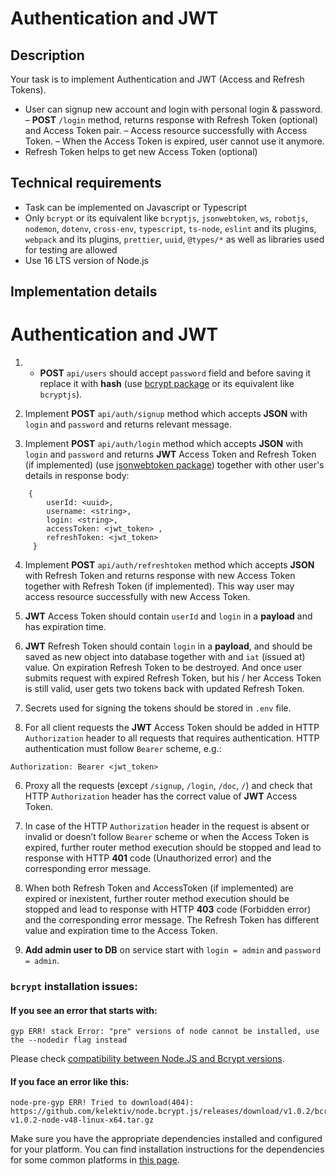 # Authentication and JWT

## Description

Your task is to implement Authentication and JWT (Access and Refresh Tokens).
- User can signup new account and login with personal login & password.
– **POST** `/login` method, returns response with Refresh Token (optional) and Access Token pair.
– Access resource successfully with Access Token.
– When the Access Token is expired, user cannot use it anymore.
- Refresh Token helps to get new Access Token (optional)

## Technical requirements

- Task can be implemented on Javascript or Typescript
- Only `bcrypt` or its equivalent like `bcryptjs`, `jsonwebtoken`, `ws`, `robotjs`, `nodemon`, `dotenv`, `cross-env`, `typescript`, `ts-node`, `eslint` and its plugins, `webpack` and its plugins, `prettier`, `uuid`, `@types/*` as well as libraries used for testing are allowed
- Use 16 LTS version of Node.js


## Implementation details

# Authentication and JWT

1. - **POST** `api/users` should accept `password` field and before saving it replace it with **hash** (use [bcrypt package](https://www.npmjs.com/package/bcrypt) or its equivalent like `bcryptjs`).

2. Implement **POST** `api/auth/signup` method which accepts **JSON** with `login` and `password` and returns relevant message.

3. Implement **POST** `api/auth/login` method which accepts **JSON** with `login` and `password` and returns **JWT** Access Token and Refresh Token (if implemented) (use [jsonwebtoken package](https://www.npmjs.com/package/jsonwebtoken)) together with other user's details in response body: 
```
    { 
        userId: <uuid>,
        username: <string>,
        login: <string>,
        accessToken: <jwt_token> ,
        refreshToken: <jwt_token>
     }
```

4.  Implement **POST** `api/auth/refreshtoken` method which accepts **JSON** with Refresh Token and returns response with new Access Token together with Refresh Token (if implemented). This way user may access resource successfully with new Access Token.

4. **JWT** Access Token should contain `userId` and `login` in a **payload** and has expiration time.

5.  **JWT** Refresh Token should contain `login` in a **payload**, and should be saved as new object into database together with and `iat` (issued at) value. On expiration Refresh Token to be destroyed. And once user submits request with expired Refresh Token, but his / her Access Token is still valid, user gets two tokens back with updated Refresh Token.

6. Secrets used for signing the tokens should be stored in `.env` file.

7. For all client requests the **JWT** Access Token should be added in HTTP `Authorization` header to all requests that requires authentication. HTTP authentication must follow `Bearer` scheme, e.g.:
  ```
  Authorization: Bearer <jwt_token>
  ```

6. Proxy all the requests (except `/signup`, `/login`, `/doc`, `/`) and check that HTTP `Authorization` header has the correct value of **JWT** Access Token.

7. In case of the HTTP `Authorization` header in the request is absent or invalid or doesn’t follow `Bearer` scheme or when the Access Token is expired, further router method execution should be stopped and lead to response with HTTP **401** code (Unauthorized error) and the corresponding error message.

8. When both Refresh Token and AccessToken (if implemented) are expired or inexistent, further router method execution should be stopped and lead to response with HTTP **403** code (Forbidden error) and the corresponding error message.
The Refresh Token has different value and expiration time to the Access Token.

9. **Add admin user to DB** on service start with `login = admin` and `password = admin`.

### `bcrypt` installation issues:

#### If you see an error that starts with:

```console
gyp ERR! stack Error: "pre" versions of node cannot be installed, use the --nodedir flag instead
```
Please check [compatibility between Node.JS and Bcrypt versions](https://www.npmjs.com/package/bcrypt#version-compatibility).

#### If you face an error like this:

```console
node-pre-gyp ERR! Tried to download(404): https://github.com/kelektiv/node.bcrypt.js/releases/download/v1.0.2/bcrypt_lib-v1.0.2-node-v48-linux-x64.tar.gz
```

Make sure you have the appropriate dependencies installed and configured for your platform. You can find installation instructions for the dependencies for some common platforms in [this page](https://github.com/kelektiv/node.bcrypt.js/wiki/Installation-Instructions).

